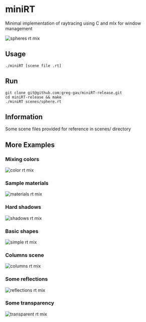 # miniRT
Minimal implementation of raytracing using C and mlx for window management  

![spheres rt mix](samples/spheres_mix.png)

## Usage
```
./miniRT [scene file .rt]
```

## Run
```
git clone git@github.com:greg-gav/miniRT-release.git
cd miniRT-release && make 
./miniRT scenes/sphere.rt
```

## Information
Some scene files provided for reference in scenes/ directory  

## More Examples

### Mixing colors 
![color rt mix](samples/color_mix.png)

### Sample materials 
![materials rt mix](samples/materials.png)

### Hard shadows 
![shadows rt mix](samples/shadows.png)

### Basic shapes 
![simple rt mix](samples/simple_mix.png)

### Columns scene 
![columns rt mix](samples/columns.png)

### Some reflections 
![reflections rt mix](samples/some_reflections.png)

### Some transparency 
![transparent rt mix](samples/transparent_sphere.png)
